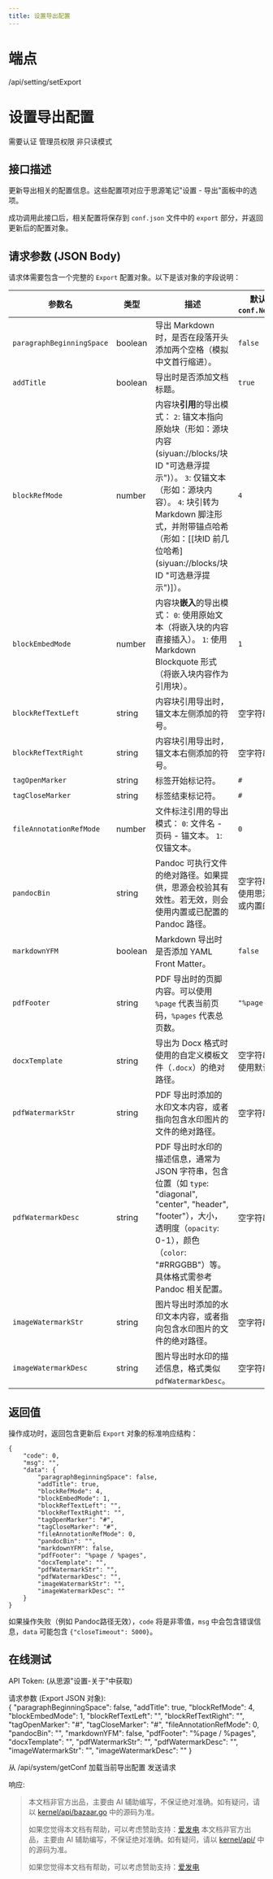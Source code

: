 ```yaml
---
title: 设置导出配置
---
```

# 端点

/api/setting/setExport

# 设置导出配置

需要认证 管理员权限 非只读模式

## 接口描述

更新导出相关的配置信息。这些配置项对应于思源笔记"设置 - 导出"面板中的选项。

成功调用此接口后，相关配置将保存到 `conf.json` 文件中的 `export` 部分，并返回更新后的配置对象。

## 请求参数 (JSON Body)

请求体需要包含一个完整的 `Export` 配置对象。以下是该对象的字段说明：

| 参数名 | 类型 | 描述 | 默认值 (参考 `conf.NewExport()`) |
| --- | --- | --- | --- |
| `paragraphBeginningSpace` | boolean | 导出 Markdown 时，是否在段落开头添加两个空格（模拟中文首行缩进）。 | `false` |
| `addTitle` | boolean | 导出时是否添加文档标题。 | `true` |
| `blockRefMode` | number | 内容块**引用**的导出模式： `2`: 锚文本指向原始块（形如：源块内容 (siyuan://blocks/块ID "可选悬浮提示")）。 `3`: 仅锚文本（形如：源块内容）。 `4`: 块引转为 Markdown 脚注形式，并附带锚点哈希（形如：\[\[块ID 前几位哈希\](siyuan://blocks/块ID "可选悬浮提示")\]）。 | `4` |
| `blockEmbedMode` | number | 内容块**嵌入**的导出模式： `0`: 使用原始文本（将嵌入块的内容直接插入）。 `1`: 使用 Markdown Blockquote 形式（将嵌入块内容作为引用块）。 | `1` |
| `blockRefTextLeft` | string | 内容块引用导出时，锚文本左侧添加的符号。 | 空字符串 `""` |
| `blockRefTextRight` | string | 内容块引用导出时，锚文本右侧添加的符号。 | 空字符串 `""` |
| `tagOpenMarker` | string | 标签开始标记符。 | `#` |
| `tagCloseMarker` | string | 标签结束标记符。 | `#` |
| `fileAnnotationRefMode` | number | 文件标注引用的导出模式： `0`: 文件名 - 页码 - 锚文本。 `1`: 仅锚文本。 | `0` |
| `pandocBin` | string | Pandoc 可执行文件的绝对路径。如果提供，思源会校验其有效性。若无效，则会使用内置或已配置的 Pandoc 路径。 | 空字符串 `""` (表示使用思源自动检测或内置的 Pandoc) |
| `markdownYFM` | boolean | Markdown 导出时是否添加 YAML Front Matter。 | `false` |
| `pdfFooter` | string | PDF 导出时的页脚内容。可以使用 `%page` 代表当前页码，`%pages` 代表总页数。 | `"%page / %pages"` |
| `docxTemplate` | string | 导出为 Docx 格式时使用的自定义模板文件（`.docx`）的绝对路径。 | 空字符串 `""` (表示使用默认模板) |
| `pdfWatermarkStr` | string | PDF 导出时添加的水印文本内容，或者指向包含水印图片的文件的绝对路径。 | 空字符串 `""` |
| `pdfWatermarkDesc` | string | PDF 导出时水印的描述信息，通常为 JSON 字符串，包含位置（如 `type`: "diagonal", "center", "header", "footer"），大小，透明度（`opacity`: 0-1），颜色（`color`: "#RRGGBB"）等。具体格式需参考 Pandoc 相关配置。 | 空字符串 `""` |
| `imageWatermarkStr` | string | 图片导出时添加的水印文本内容，或者指向包含水印图片的文件的绝对路径。 | 空字符串 `""` |
| `imageWatermarkDesc` | string | 图片导出时水印的描述信息，格式类似 `pdfWatermarkDesc`。 | 空字符串 `""` |

## 返回值

操作成功时，返回包含更新后 `Export` 对象的标准响应结构：

```
{
    "code": 0,
    "msg": "",
    "data": {
        "paragraphBeginningSpace": false,
        "addTitle": true,
        "blockRefMode": 4,
        "blockEmbedMode": 1,
        "blockRefTextLeft": "",
        "blockRefTextRight": "",
        "tagOpenMarker": "#",
        "tagCloseMarker": "#",
        "fileAnnotationRefMode": 0,
        "pandocBin": "",
        "markdownYFM": false,
        "pdfFooter": "%page / %pages",
        "docxTemplate": "",
        "pdfWatermarkStr": "",
        "pdfWatermarkDesc": "",
        "imageWatermarkStr": "",
        "imageWatermarkDesc": ""
    }
}
```

如果操作失败（例如 Pandoc路径无效），`code` 将是非零值，`msg` 中会包含错误信息，`data` 可能包含 `{"closeTimeout": 5000}`。

## 在线测试

API Token: (从思源"设置-关于"中获取)  

请求参数 (Export JSON 对象):  
{ "paragraphBeginningSpace": false, "addTitle": true, "blockRefMode": 4, "blockEmbedMode": 1, "blockRefTextLeft": "", "blockRefTextRight": "", "tagOpenMarker": "#", "tagCloseMarker": "#", "fileAnnotationRefMode": 0, "pandocBin": "", "markdownYFM": false, "pdfFooter": "%page / %pages", "docxTemplate": "", "pdfWatermarkStr": "", "pdfWatermarkDesc": "", "imageWatermarkStr": "", "imageWatermarkDesc": "" }

从 /api/system/getConf 加载当前导出配置 发送请求

响应:
> 本文档非官方出品，主要由 AI 辅助编写，不保证绝对准确。如有疑问，请以 [kernel/api/bazaar.go](https://github.com/siyuan-note/siyuan/blob/master/kernel/api/bazaar.go) 中的源码为准。
> 
> 如果您觉得本文档有帮助，可以考虑赞助支持：[爱发电](https://afdian.com/a/leolee9086?tab=feed)
> 本文档非官方出品，主要由 AI 辅助编写，不保证绝对准确。如有疑问，请以 [kernel/api/](https://github.com/siyuan-note/siyuan/blob/master/kernel/api/) 中的源码为准。
> 
> 如果您觉得本文档有帮助，可以考虑赞助支持：[爱发电](https://afdian.com/a/leolee9086?tab=feed)
